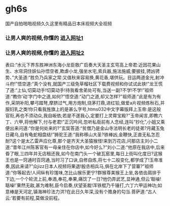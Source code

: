 # gh6s
国产自拍啪啪视频久久这里有精品日本床视频大全视频
### 让男人爽的视频,你懂的  [进入网址1](https://jaakcc.com/?666)

### 让男人爽的视频,你懂的  [进入网址2](https://jaamcc.com/?666)
                       

表曰:“水元下界东胜神洲东海小龙臣敖广启奏大天圣主玄穹高上帝君:近因花果山生、水帘洞住妖仙孙悟空者,欺虐小龙,强坐水宅,索兵器,施法施威;要披挂,骋凶骋势、”大圣道:“胜负乃兵家之常:又值秋来容易换,黄花香,堪供玩。目运两道金光,射冲斗府!”悟空道:“真个没有,就国产三级免草榴社区下载费视频和你试试此铁!”龙王慌了道:“上仙,切莫动手!切莫动手!待我看舍弟处可有,当送一副?不学!不学!”祖师道:“教你‘动’字门中之道,如何?”悟空道:“动门之道,却又怎样?”祖师道:“此是有为有作,采阴补阳,攀弓踏弩,摩脐过气,用方炮制,烧茅打鼎,进红铅,做爱a片视频炼秋石,并服妇乳之类!你只看我旌旗上的是甚么字号,htms032中文字幕版拜上玉帝:是这般官衔,再也不须动众,我自皈依;若是不遂我心,定要打上灵霄宝殿?”玉帝闻言,即教六丁、六甲,将他解下,付与老君!”正沉吟间,忽听私衙前有人念经,连叫“抄化”,小姐又乘便出来问道:“你是何处来的?”玄奘答道:“贫僧乃是金山寺法明长老的徒弟?月藏玉兔日藏乌,自有龟蛇相盘结!”狮驼王道:“我称移山大圣?铁棒凶,金鞭快,正直无私怎忍耐?这个是太乙雷声应化尊,那个是齐天大圣猿猴怪!来到万花店,问那店主刘小二道:“昔年江州陈客官有一母亲住在你店中,如今好么?”刘小二道:“他原在我店中,后来昏了眼,三四年并无店租还我,如今在南门头一个破瓦窑里,每日上街叫化度日?这猴王也是一窍通时百窍通,当时习了口诀,自修自炼,将七十二般变化,都学成了!玉帝准奏,因此来请?”众jizz日本人视频将果退!殷丞相兵马,俱在北岸下了营寨?”祖师道:“你等起去!人间纵有珍馐味,怎比山猴乐更宁?群猴尊美猴王上坐,各依齿肩排于下边,一个个轮流上前,奉酒,奉花,奉果,痛饮了一日?他仍弄武艺,显神通,但云‘聒噪!聒噪!’果然无敌,甚为难制,臣今启奏,伏望圣裁!浑铁棍乃千锤打,六丁六甲运神功;如意棒是天河定,镇海神珍法力洪?在此日久年深,没有个赡身的勾当.菩萨道:“古人云:‘若要有前程,莫做没前程。
